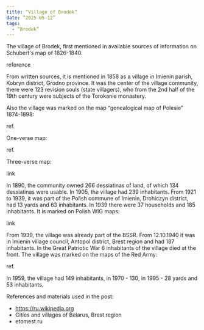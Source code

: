 ```yaml
---
title: “Village of Brodek”
date: “2025-05-12”
tags: 
  - “Brodek”
---
```


The village of Brodek, first mentioned in available sources of information on Schubert's map of 1826-1840.

reference

From written sources, it is mentioned in 1858 as a village in Imienin parish, Kobryn district, Grodno province. It was the center of the village community, there were 123 revision souls (state villagers), who from the 2nd half of the 19th century were subjects of the Torokanie monastery.

Also the village was marked on the map “genealogical map of Polesie” 1874-1898:

ref.

One-verse map:

ref.

Three-verse map:

link


In 1890, the community owned 266 dessiatinas of land, of which 134 dessiatinas were usable. In 1905, the village had 239 inhabitants. From 1921 to 1939, it was part of the Polish commune of Imienin, Drohiczyn district, had 13 yards and 63 inhabitants.  In 1939 there were 37 households and 185 inhabitants. It is marked on Polish WIG maps:

link

From 1939, the village was already part of the BSSR. From 12.10.1940 it was in Imienin village council, Antopol district, Brest region and had 187 inhabitants. In the Great Patriotic War 6 inhabitants of the village died at the front. The village was marked on the maps of the Red Army:

ref.

In 1959, the village had 149 inhabitants, in 1970 - 130, in 1995 - 28 yards and 53 inhabitants.

References and materials used in the post:

- https://ru.wikipedia.org
- Cities and villages of Belarus, Brest region
- etomest.ru

